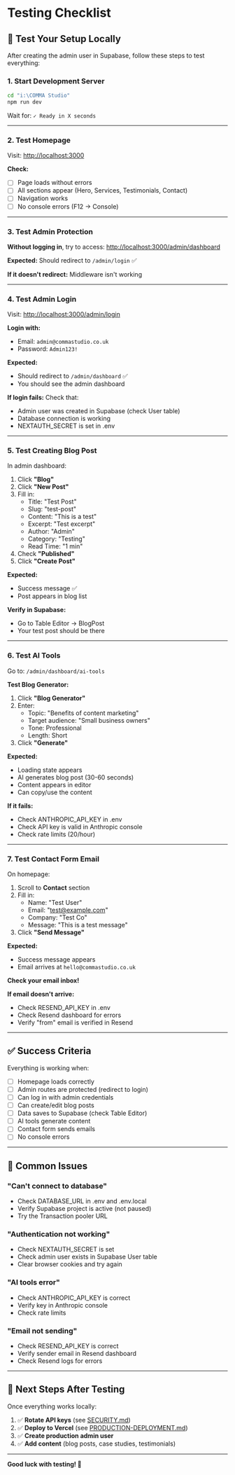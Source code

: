 # Testing Checklist

## 🧪 Test Your Setup Locally

After creating the admin user in Supabase, follow these steps to test everything:

### 1. Start Development Server

```bash
cd "i:\COMMA Studio"
npm run dev
```

Wait for: `✓ Ready in X seconds`

---

### 2. Test Homepage

Visit: [http://localhost:3000](http://localhost:3000)

**Check:**
- [ ] Page loads without errors
- [ ] All sections appear (Hero, Services, Testimonials, Contact)
- [ ] Navigation works
- [ ] No console errors (F12 → Console)

---

### 3. Test Admin Protection

**Without logging in**, try to access:
[http://localhost:3000/admin/dashboard](http://localhost:3000/admin/dashboard)

**Expected:** Should redirect to `/admin/login` ✅

**If it doesn't redirect:** Middleware isn't working

---

### 4. Test Admin Login

Visit: [http://localhost:3000/admin/login](http://localhost:3000/admin/login)

**Login with:**
- Email: `admin@commastudio.co.uk`
- Password: `Admin123!`

**Expected:**
- Should redirect to `/admin/dashboard` ✅
- You should see the admin dashboard

**If login fails:** Check that:
- Admin user was created in Supabase (check User table)
- Database connection is working
- NEXTAUTH_SECRET is set in .env

---

### 5. Test Creating Blog Post

In admin dashboard:

1. Click **"Blog"**
2. Click **"New Post"**
3. Fill in:
   - Title: "Test Post"
   - Slug: "test-post"
   - Content: "This is a test"
   - Excerpt: "Test excerpt"
   - Author: "Admin"
   - Category: "Testing"
   - Read Time: "1 min"
4. Check **"Published"**
5. Click **"Create Post"**

**Expected:**
- Success message ✅
- Post appears in blog list

**Verify in Supabase:**
- Go to Table Editor → BlogPost
- Your test post should be there

---

### 6. Test AI Tools

Go to: `/admin/dashboard/ai-tools`

**Test Blog Generator:**
1. Click **"Blog Generator"**
2. Enter:
   - Topic: "Benefits of content marketing"
   - Target audience: "Small business owners"
   - Tone: Professional
   - Length: Short
3. Click **"Generate"**

**Expected:**
- Loading state appears
- AI generates blog post (30-60 seconds)
- Content appears in editor
- Can copy/use the content

**If it fails:**
- Check ANTHROPIC_API_KEY in .env
- Check API key is valid in Anthropic console
- Check rate limits (20/hour)

---

### 7. Test Contact Form Email

On homepage:
1. Scroll to **Contact** section
2. Fill in:
   - Name: "Test User"
   - Email: "test@example.com"
   - Company: "Test Co"
   - Message: "This is a test message"
3. Click **"Send Message"**

**Expected:**
- Success message appears
- Email arrives at `hello@commastudio.co.uk`

**Check your email inbox!**

**If email doesn't arrive:**
- Check RESEND_API_KEY in .env
- Check Resend dashboard for errors
- Verify "from" email is verified in Resend

---

## ✅ Success Criteria

Everything is working when:

- [ ] Homepage loads correctly
- [ ] Admin routes are protected (redirect to login)
- [ ] Can log in with admin credentials
- [ ] Can create/edit blog posts
- [ ] Data saves to Supabase (check Table Editor)
- [ ] AI tools generate content
- [ ] Contact form sends emails
- [ ] No console errors

---

## 🐛 Common Issues

### "Can't connect to database"
- Check DATABASE_URL in .env and .env.local
- Verify Supabase project is active (not paused)
- Try the Transaction pooler URL

### "Authentication not working"
- Check NEXTAUTH_SECRET is set
- Check admin user exists in Supabase User table
- Clear browser cookies and try again

### "AI tools error"
- Check ANTHROPIC_API_KEY is correct
- Verify key in Anthropic console
- Check rate limits

### "Email not sending"
- Check RESEND_API_KEY is correct
- Verify sender email in Resend dashboard
- Check Resend logs for errors

---

## 📝 Next Steps After Testing

Once everything works locally:

1. ✅ **Rotate API keys** (see [SECURITY.md](./SECURITY.md))
2. ✅ **Deploy to Vercel** (see [PRODUCTION-DEPLOYMENT.md](./PRODUCTION-DEPLOYMENT.md))
3. ✅ **Create production admin user**
4. ✅ **Add content** (blog posts, case studies, testimonials)

---

**Good luck with testing! 🚀**
